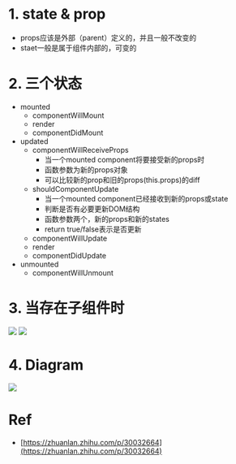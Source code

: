 # 1. state & prop
- props应该是外部（parent）定义的，并且一般不改变的
- staet一般是属于组件内部的，可变的		

# 2. 三个状态
- mounted
	- componentWillMount
	- render
	- componentDidMount
- updated
	- componentWillReceiveProps
		- 当一个mounted component将要接受新的props时
		- 函数参数为新的props对象
		- 可以比较新的prop和旧的props(this.props)的diff
	- shouldComponentUpdate
		- 当一个mounted component已经接收到新的props或state
		- 判断是否有必要更新DOM结构
		- 函数参数两个，新的props和新的states
		- return true/false表示是否更新
	- componentWillUpdate
	- render
	- componentDidUpdate
- unmounted
	- componentWillUnmount 

# 3. 当存在子组件时
![](parent-child-update.jpg)
![](parent-child-mount.jpg)

# 4. Diagram
![](react-lifecycle.jpg)

# Ref
- [https://zhuanlan.zhihu.com/p/30032664](https://zhuanlan.zhihu.com/p/30032664)

